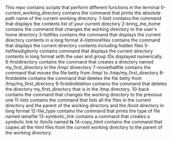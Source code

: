 This repo contains scripts that perform different functions in the terminal
0-current_working_directory contains the command that prints the absolute path name of the current working directory.
1-listit contains the command that displays the contents list of your current directory
2-bring_me_home contains the command that changes the working directory to the user's home directory
3-listfiles contains the command that displays the current directory contents in a long format
4-listmorefiles contains the command that displays the current directory contents including hidden files
5-listfilesdigitonly contains command that displays the current directory contents in long format with the user and group IDs displayed numerically.
6-firstdirectory contains the command that creates a directory named my_first_directory in the /tmp/ direectory
7-movethatfile contains the command that moves the file betty from /tmp/ to /tmp/my_first_directory
8-firstdelete contains the command that deletes the file betty from /tmp/my_first_directory
9-firstdirdeletion contains the command that deletes the directory my_first_directory that is in the /tmp directory.
10-back contains the command that changes the working directory to the previous one
11-lists contains the command that lists all the files in the current directory and the parent of the working directory and the /boot directory in long format
12-file_type contains the command that prints the type of file named iamafile
13-symbolic_link contains a command that creates a symbolic link to /bin/ls named __ls__
14-copy_html contains the command that copies all the html files from the current working directory to the parent of the working directory.
